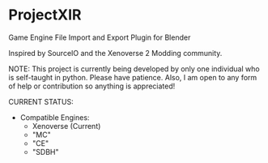 # ProjectXIR
Game Engine File Import and Export Plugin for Blender

Inspired by SourceIO and the Xenoverse 2 Modding community.

NOTE: This project is currently being developed by only one individual who is self-taught in python. Please have patience.
 Also, I am open to any form of help or contribution so anything is appreciated!

CURRENT STATUS:
- Compatible Engines:
  - Xenoverse (Current)
  - "MC" 
  - "CE"
  - "SDBH"
